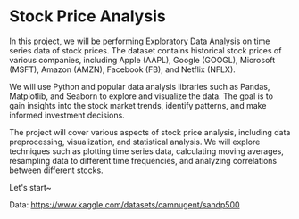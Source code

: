 # Stock Price Analysis

In this project, we will be performing Exploratory Data Analysis on time series data of stock prices. The dataset contains historical stock prices of various companies, including Apple (AAPL), Google (GOOGL), Microsoft (MSFT), Amazon (AMZN), Facebook (FB), and Netflix (NFLX). 

We will use Python and popular data analysis libraries such as Pandas, Matplotlib, and Seaborn to explore and visualize the data. The goal is to gain insights into the stock market trends, identify patterns, and make informed investment decisions.

The project will cover various aspects of stock price analysis, including data preprocessing, visualization, and statistical analysis. We will explore techniques such as plotting time series data, calculating moving averages, resampling data to different time frequencies, and analyzing correlations between different stocks.

Let's start~

Data: https://www.kaggle.com/datasets/camnugent/sandp500